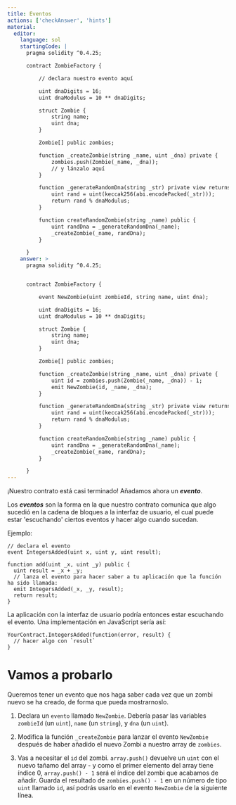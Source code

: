 ```yaml
---
title: Eventos
actions: ['checkAnswer', 'hints']
material:
  editor:
    language: sol
    startingCode: |
      pragma solidity ^0.4.25;

      contract ZombieFactory {

          // declara nuestro evento aquí

          uint dnaDigits = 16;
          uint dnaModulus = 10 ** dnaDigits;

          struct Zombie {
              string name;
              uint dna;
          }

          Zombie[] public zombies;

          function _createZombie(string _name, uint _dna) private {
              zombies.push(Zombie(_name, _dna));
              // y lánzalo aquí
          }

          function _generateRandomDna(string _str) private view returns (uint) {
              uint rand = uint(keccak256(abi.encodePacked(_str)));
              return rand % dnaModulus;
          }

          function createRandomZombie(string _name) public {
              uint randDna = _generateRandomDna(_name);
              _createZombie(_name, randDna);
          }

      }
    answer: >
      pragma solidity ^0.4.25;


      contract ZombieFactory {

          event NewZombie(uint zombieId, string name, uint dna);

          uint dnaDigits = 16;
          uint dnaModulus = 10 ** dnaDigits;

          struct Zombie {
              string name;
              uint dna;
          }

          Zombie[] public zombies;

          function _createZombie(string _name, uint _dna) private {
              uint id = zombies.push(Zombie(_name, _dna)) - 1;
              emit NewZombie(id, _name, _dna);
          }

          function _generateRandomDna(string _str) private view returns (uint) {
              uint rand = uint(keccak256(abi.encodePacked(_str)));
              return rand % dnaModulus;
          }

          function createRandomZombie(string _name) public {
              uint randDna = _generateRandomDna(_name);
              _createZombie(_name, randDna);
          }

      }
---
```


¡Nuestro contrato está casi terminado! Añadamos ahora un **_evento_**.

Los **_eventos_** son la forma en la que nuestro contrato comunica que algo sucedió en la cadena de bloques a la interfaz de usuario, el cual puede estar 'escuchando' ciertos eventos y hacer algo cuando sucedan.

Ejemplo:

```
// declara el evento
event IntegersAdded(uint x, uint y, uint result);

function add(uint _x, uint _y) public {
  uint result = _x + _y;
  // lanza el evento para hacer saber a tu aplicación que la función ha sido llamada:
  emit IntegersAdded(_x, _y, result);
  return result;
}
```
La aplicación con la interfaz de usuario podría entonces estar escuchando el evento. Una implementación en JavaScript sería así:

```
YourContract.IntegersAdded(function(error, result) {
  // hacer algo con `result`
}
```

# Vamos a probarlo

Queremos tener un evento que nos haga saber cada vez que un zombi nuevo se ha creado, de forma que pueda mostrarnoslo.

1. Declara un `evento` llamado `NewZombie`. Debería pasar las variables `zombieId` (un `uint`), `name` (un `string`), y `dna` (un `uint`).

2. Modifica la función `_createZombie` para lanzar el evento `NewZombie` después de haber añadido el nuevo Zombi a nuestro array de `zombies`.

3. Vas a necesitar el `id` del zombi. `array.push()` devuelve un `uint` con el nuevo tañamo del array - y como el primer elemento del array tiene índice 0, `array.push() - 1` será el índice del zombi que acabamos de añadir. Guarda el resultado de `zombies.push() - 1` en un número de tipo `uint` llamado `id`, así podrás usarlo en el evento `NewZombie` de la siguiente línea.
